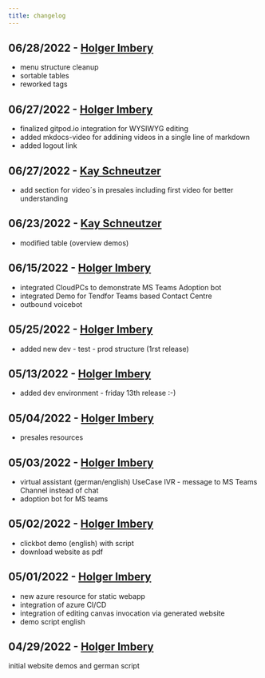 ```yaml
---
title: changelog
---  
```

## 06/28/2022  - [Holger Imbery](https://github.com/the-cognitiveservices-ninja)
 - menu structure cleanup
 - sortable tables
 - reworked tags

## 06/27/2022  - [Holger Imbery](https://github.com/the-cognitiveservices-ninja)
 - finalized gitpod.io integration for WYSIWYG editing
 - added mkdocs-video for addining videos in a single line of markdown
 - added logout link

## 06/27/2022  - [Kay Schneutzer](https://github.com/schneutzi-81)
 - add section for video´s in presales including first video for better understanding

## 06/23/2022  - [Kay Schneutzer](https://github.com/schneutzi-81)
 - modified table (overview demos)

## 06/15/2022  - [Holger Imbery](https://github.com/the-cognitiveservices-ninja)
 - integrated CloudPCs to demonstrate MS Teams Adoption bot
 - integrated Demo for Tendfor Teams based Contact Centre
 - outbound voicebot

## 05/25/2022  - [Holger Imbery](https://github.com/the-cognitiveservices-ninja)
  * added new dev - test - prod structure (1rst release)

  
## 05/13/2022  - [Holger Imbery](https://github.com/the-cognitiveservices-ninja)
  * added dev environment - friday 13th release :-)
  

## 05/04/2022  - [Holger Imbery](https://github.com/the-cognitiveservices-ninja)
  * presales resources
  

## 05/03/2022  - [Holger Imbery](https://github.com/the-cognitiveservices-ninja)
  * virtual assistant (german/english) UseCase IVR - message to MS Teams Channel instead of chat
  * adoption bot for MS teams


## 05/02/2022  - [Holger Imbery](https://github.com/the-cognitiveservices-ninja)
  * clickbot demo (english) with script
  * download website as pdf
  

## 05/01/2022  - [Holger Imbery](https://github.com/the-cognitiveservices-ninja)
  * new azure resource for static webapp
  * integration of azure CI/CD
  * integration of editing canvas invocation via generated website
  * demo script english 

## 04/29/2022  - [Holger Imbery](https://github.com/the-cognitiveservices-ninja)
initial website demos and german script
